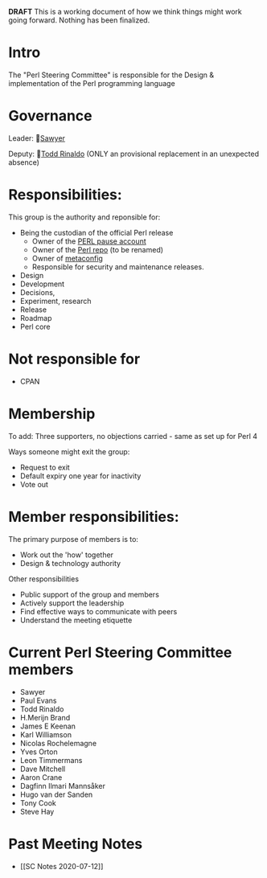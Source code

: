 **DRAFT** This is a working document of how we think things might work going forward. Nothing has been finalized.

# Intro

The "Perl Steering Committee" is responsible for the Design & implementation of the Perl programming language

# Governance

Leader: 🥇[Sawyer](https://github.com/xsawyerx)

Deputy: 🥈[Todd Rinaldo](https://github.com/toddr) (ONLY an provisional replacement in an unexpected absence)

# Responsibilities:
This group is the authority and reponsible for:
- Being the custodian of the official Perl release
    - Owner of the [PERL pause account](https://metacpan.org/author/PERL)
    - Owner of the [Perl repo](https://github.com/perl/perl5) (to be renamed)
    - Owner of [metaconfig](https://github.com/Perl/metaconfig)
    - Responsible for security and maintenance releases.
- Design
- Development
- Decisions,
- Experiment, research
- Release
- Roadmap
- Perl core

# Not responsible for
- CPAN

# Membership

To add: Three supporters, no objections carried - same as set up for Perl 4

Ways someone might exit the group:

- Request to exit
- Default expiry one year for inactivity
- Vote out

# Member responsibilities:

The primary purpose of members is to: 
- Work out the 'how' together
- Design & technology authority

Other responsibilities
- Public support of the group and members
- Actively support the leadership
- Find effective ways to communicate with peers
- Understand the meeting etiquette

# Current Perl Steering Committee members

- Sawyer
- Paul Evans
- Todd Rinaldo
- H.Merijn Brand
- James E Keenan
- Karl Williamson
- Nicolas Rochelemagne
- Yves Orton
- Leon Timmermans
- Dave Mitchell
- Aaron Crane
- Dagfinn Ilmari Mannsåker
- Hugo van der Sanden
- Tony Cook
- Steve Hay

# Past Meeting Notes
- [[SC Notes 2020-07-12]]